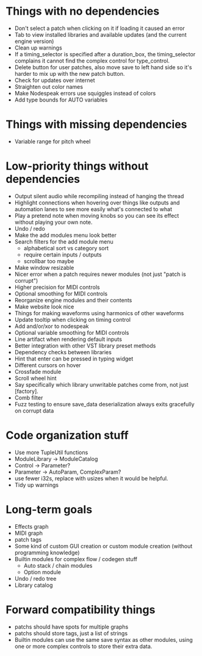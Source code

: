 # Things with no dependencies
- Don't select a patch when clicking on it if loading it caused an error
- Tab to view installed libraries and available updates (and the current engine version)
- Clean up warnings
- If a timing_selector is specified after a duration_box, the timing_selector complains it cannot 
  find the complex control for type_control.
- Delete button for user patches, also move save to left hand side so it's harder to mix up with the
  new patch button.
- Check for updates over internet
- Straighten out color names
- Make Nodespeak errors use squiggles instead of colors
- Add type bounds for AUTO variables

# Things with missing dependencies
- Variable range for pitch wheel

# Low-priority things without dependencies
- Output silent audio while recompiling instead of hanging the thread
- Highlight connections when hovering over things like outputs and automation
  lanes to see more easily what's connected to what
- Play a pretend note when moving knobs so you can see its effect without playing your own note.
- Undo / redo
- Make the add modules menu look better
- Search filters for the add module menu
  - alphabetical sort vs category sort
  - require certain inputs / outputs
  - scrollbar too maybe
- Make window resizable
- Nicer error when a patch requires newer modules (not just "patch is corrupt")
- Higher precision for MIDI controls
- Optional smoothing for MIDI controls
- Reorganize engine modules and their contents
- Make website look nice
- Things for making waveforms using harmonics of other waveforms
- Update tooltip when clicking on timing control
- Add and/or/xor to nodespeak
- Optional variable smoothing for MIDI controls
- Line artifact when rendering default inputs
- Better integration with other VST library preset methods
- Dependency checks between libraries
- Hint that enter can be pressed in typing widget
- Different cursors on hover
- Crossfade module
- Scroll wheel hint
- Say specifically which library unwritable patches come from, not just \[factory\].
- Comb filter
- Fuzz testing to ensure save_data deserialization always exits gracefully on corrupt data

# Code organization stuff
- Use more TupleUtil functions
- ModuleLibrary -> ModuleCatalog
- Control -> Parameter?
- Parameter -> AutoParam, ComplexParam?
- use fewer i32s, replace with usizes when it would be helpful.
- Tidy up warnings

# Long-term goals
- Effects graph
- MIDI graph
- patch tags
- Some kind of custom GUI creation or custom module creation (without programming knowledge)
- Builtin modules for complex flow / codegen stuff 
  - Auto stack / chain modules
  - Option module
- Undo / redo tree
- Library catalog

# Forward compatibility things
- patchs should have spots for multiple graphs
- patchs should store tags, just a list of strings
- Builtin modules can use the same save syntax as other modules, using one or more complex controls to
  store their extra data.

